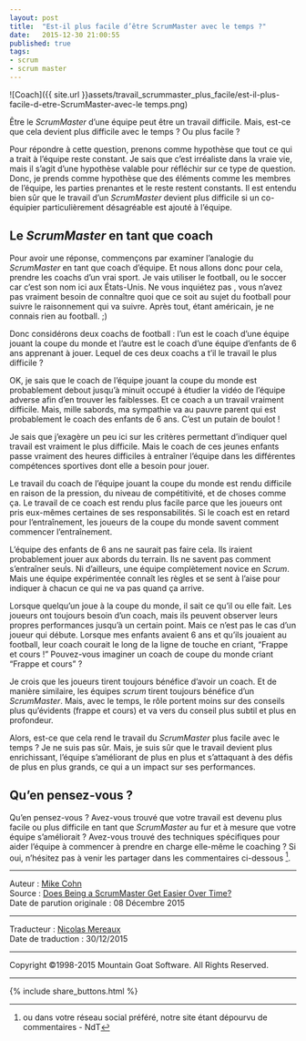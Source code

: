 ```yaml
---
layout: post
title:  "Est-il plus facile d’être ScrumMaster avec le temps ?"
date:   2015-12-30 21:00:55
published: true
tags:
- scrum
- scrum master
---
```

![Coach]({{ site.url }}assets/travail_scrummaster_plus_facile/est-il-plus-facile-d-etre-ScrumMaster-avec-le temps.png)

Être le _ScrumMaster_ d’une équipe peut être un travail difficile. Mais, est-ce que cela devient plus difficile avec le temps ? Ou plus facile ?

Pour répondre à cette question, prenons comme hypothèse que tout ce qui a trait à l’équipe reste constant. Je sais que c’est irréaliste dans la vraie vie, mais il s’agit d’une hypothèse valable pour réfléchir sur ce type de question. Donc, je prends comme hypothèse que des éléments comme les membres de l’équipe, les parties prenantes et le reste restent constants. Il est entendu bien sûr que le travail d’un _ScrumMaster_ devient plus difficile si un co-équipier particulièrement désagréable est ajouté à l’équipe.

## Le _ScrumMaster_ en tant que coach

Pour avoir une réponse, commençons par examiner l’analogie du _ScrumMaster_ en tant que coach d’équipe. Et nous allons donc pour cela, prendre les coachs d’un vrai sport. Je vais utiliser le football, ou le soccer car c’est son nom ici aux États-Unis. Ne vous inquiétez pas , vous n’avez pas vraiment besoin de connaître quoi que ce soit au sujet du football pour suivre le raisonnement qui va suivre. Après tout, étant américain, je ne connais rien au football. ;)

Donc considérons deux coachs de football : l’un est le coach d’une équipe jouant la coupe du monde et l’autre est le coach d’une équipe d’enfants de 6 ans apprenant à jouer. Lequel de ces deux coachs a t’il le travail le plus difficile ?

OK, je sais que le coach de l’équipe jouant la coupe du monde est probablement debout jusqu’à minuit occupé à étudier la vidéo de l’équipe adverse afin d’en trouver les faiblesses. Et ce coach a un travail vraiment difficile. Mais, mille sabords, ma sympathie va au pauvre parent qui est probablement le coach des enfants de 6 ans. C’est un putain de boulot !

Je sais que j’exagère un peu ici sur les critères permettant d’indiquer quel travail est vraiment le plus difficile. Mais le coach de ces jeunes enfants passe vraiment des heures difficiles à entraîner l’équipe dans les différentes compétences sportives dont elle a besoin pour jouer.

Le travail du coach de l’équipe jouant la coupe du monde est rendu difficile en raison de la pression, du niveau de compétitivité, et de choses comme ça. Le travail de ce coach est rendu plus facile parce que les joueurs ont pris eux-mêmes certaines de ses responsabilités. Si le coach est en retard pour l’entraînement, les joueurs de la coupe du monde savent comment commencer l’entraînement.

L’équipe des enfants de 6 ans ne saurait pas faire cela. Ils iraient probablement jouer aux abords du terrain. Ils ne savent pas comment s’entraîner seuls. Ni d’ailleurs, une équipe complètement novice en _Scrum_. Mais une équipe expérimentée connaît les règles et se sent à l’aise pour indiquer à chacun ce qui ne va pas quand ça arrive.

Lorsque quelqu’un joue à la coupe du monde, il sait ce qu’il ou elle fait. Les joueurs ont toujours besoin d’un coach, mais ils peuvent observer leurs propres performances jusqu’à un certain point. Mais ce n’est pas le cas d’un joueur qui débute. Lorsque mes enfants avaient 6 ans et qu’ils jouaient au football, leur coach courait le long de la ligne de touche en criant, “Frappe et cours !” Pouvez-vous imaginer un coach de coupe du monde criant “Frappe et cours” ?

Je crois que les joueurs tirent toujours bénéfice d’avoir un coach. Et de manière similaire, les équipes _scrum_ tirent toujours bénéfice d’un _ScrumMaster_. Mais, avec le temps, le rôle portent moins sur des conseils plus qu’évidents (frappe et cours) et va vers du conseil plus subtil et plus en profondeur.

Alors, est-ce que cela rend le travail du _ScrumMaster_ plus facile avec le temps ? Je ne suis pas sûr. Mais, je suis sûr que le travail devient plus enrichissant, l’équipe s’améliorant de plus en plus et s’attaquant à des défis de plus en plus grands, ce qui a un impact sur ses performances.

## Qu’en pensez-vous ?

Qu’en pensez-vous ? Avez-vous trouvé que votre travail est devenu plus facile ou plus difficile en tant que _ScrumMaster_  au fur et à mesure que votre équipe s’améliorait ? Avez-vous trouvé des techniques spécifiques pour aider l’équipe à commencer à prendre en charge elle-même le coaching ? Si oui, n’hésitez pas à venir les partager dans les commentaires ci-dessous [^1].

[^1]: ou dans votre réseau social préféré, notre site étant dépourvu de commentaires - NdT

---
Auteur : [Mike Cohn](http://www.mountaingoatsoftware.com/company/about-mike-cohn)  
Source : [Does Being a ScrumMaster Get Easier Over Time?](https://www.mountaingoatsoftware.com/blog/does-being-a-scrummaster-get-easier-over-time)  
Date de parution originale : 08 Décembre 2015  

---
Traducteur : [Nicolas Mereaux](http://www.les-traducteurs-agiles.org/traducteurs/)  
Date de traduction : 30/12/2015  

---

Copyright ©1998-2015 Mountain Goat Software. All Rights Reserved.

---

{% include share_buttons.html %}
